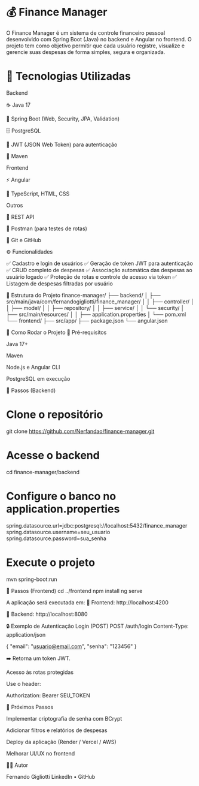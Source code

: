 # 💰 Finance Manager

O Finance Manager é um sistema de controle financeiro pessoal desenvolvido com Spring Boot (Java) no backend e Angular no frontend.
O projeto tem como objetivo permitir que cada usuário registre, visualize e gerencie suas despesas de forma simples, segura e organizada.

# 🚀 Tecnologias Utilizadas

Backend

☕ Java 17

🌱 Spring Boot (Web, Security, JPA, Validation)

🗄️ PostgreSQL

🔐 JWT (JSON Web Token) para autenticação

🧩 Maven

Frontend

⚡ Angular

🎨 TypeScript, HTML, CSS

Outros

🧠 REST API

🧪 Postman (para testes de rotas)

🐙 Git e GitHub

⚙️ Funcionalidades

✅ Cadastro e login de usuários
✅ Geração de token JWT para autenticação
✅ CRUD completo de despesas
✅ Associação automática das despesas ao usuário logado
✅ Proteção de rotas e controle de acesso via token
✅ Listagem de despesas filtradas por usuário

🧭 Estrutura do Projeto
finance-manager/
├── backend/
│   ├── src/main/java/com/fernandogigliotti/finance_manager/
│   │   ├── controller/
│   │   ├── model/
│   │   ├── repository/
│   │   ├── service/
│   │   └── security/
│   ├── src/main/resources/
│   │   ├── application.properties
│   └── pom.xml
└── frontend/
    ├── src/app/
    ├── package.json
    └── angular.json

🧰 Como Rodar o Projeto
🔹 Pré-requisitos

Java 17+

Maven

Node.js e Angular CLI

PostgreSQL em execução

🔹 Passos (Backend)
# Clone o repositório
git clone https://github.com/Nerfandao/finance-manager.git

# Acesse o backend
cd finance-manager/backend

# Configure o banco no application.properties
spring.datasource.url=jdbc:postgresql://localhost:5432/finance_manager
spring.datasource.username=seu_usuario
spring.datasource.password=sua_senha

# Execute o projeto
mvn spring-boot:run

🔹 Passos (Frontend)
cd ../frontend
npm install
ng serve


A aplicação será executada em:
🔗 Frontend: http://localhost:4200

🔗 Backend: http://localhost:8080

🔒 Exemplo de Autenticação
Login (POST)
POST /auth/login
Content-Type: application/json

{
  "email": "usuario@email.com",
  "senha": "123456"
}


➡️ Retorna um token JWT.

Acesso às rotas protegidas

Use o header:

Authorization: Bearer SEU_TOKEN

🎯 Próximos Passos

 Implementar criptografia de senha com BCrypt

 Adicionar filtros e relatórios de despesas

 Deploy da aplicação (Render / Vercel / AWS)

 Melhorar UI/UX no frontend

👨‍💻 Autor

Fernando Gigliotti
LinkedIn
 • GitHub
